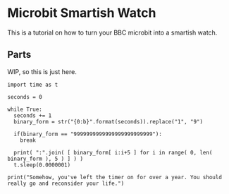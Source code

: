 # Microbit Smartish Watch
This is a tutorial on how to turn your BBC microbit into a smartish watch.

## Parts

WIP, so this is just here.

```
import time as t

seconds = 0

while True:
  seconds += 1
  binary_form = str("{0:b}".format(seconds)).replace("1", "9")
  
  if(binary_form == "9999999999999999999999999"):
    break
  
  print( ":".join( [ binary_form[ i:i+5 ] for i in range( 0, len( binary_form ), 5 ) ] ) )
  t.sleep(0.0000001)
  
print("Somehow, you've left the timer on for over a year. You should really go and reconsider your life.")
```
